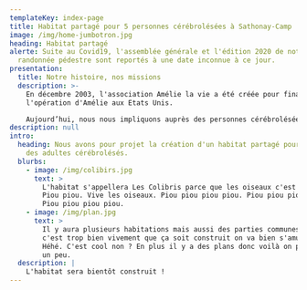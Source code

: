 ```yaml
---
templateKey: index-page
title: Habitat partagé pour 5 personnes cérébrolésées à Sathonay-Camp
image: /img/home-jumbotron.jpg
heading: Habitat partagé
alerte: Suite au Covid19, l'assemblée générale et l'édition 2020 de notre
  randonnée pédestre sont reportés à une date inconnue à ce jour.
presentation:
  title: Notre histoire, nos missions
  description: >-
    En décembre 2003, l'association Amélie la vie a été créée pour financer
    l'opération d'Amélie aux Etats Unis.

    Aujourd’hui, nous nous impliquons auprès des personnes cérébrolésées et de leurs proches avec pour but de les accompagner dans l'autonomie.
description: null
intro:
  heading: Nous avons pour projet la création d'un habitat partagé pour accueillir
    des adultes cérébrolésés.
  blurbs:
    - image: /img/colibirs.jpg
      text: >
        L'habitat s'appellera Les Colibris parce que les oiseaux c'est joli.
        Piou piou. Vive les oiseaux. Piou piou piou piou. Piou piou piou piou.
        Piou piou piou piou.
    - image: /img/plan.jpg
      text: >
        Il y aura plusieurs habitations mais aussi des parties communes. Donc
        c'est trop bien vivement que ça soit construit on va bien s'amuser.
        Héhé. C'est cool non ? En plus il y a des plans donc voilà on peut voir
        un peu.
  description: |
    L'habitat sera bientôt construit !
---
```

